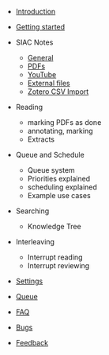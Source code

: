 - [Introduction](./)

- [Getting started](./text/getting_started.md)

- SIAC Notes

  - [General](text/docs/addon_notes.md)
  - [PDFs](text/docs/importing_pdf.md)
  - [YouTube](text/docs/youtube.md)
  - [External files](text/docs/external_files.md)
  - [Zotero CSV Import](text/docs/zotero.md)

- Reading

  - marking PDFs as done
  - annotating, marking
  - Extracts

- Queue and Schedule

  - Queue system
  - Priorities explained
  - scheduling explained
  - Example use cases

- Searching

  - Knowledge Tree

- Interleaving

  - Interrupt reading
  - Interrupt reviewing

- [Settings](text/docs/settings.md)

- [Queue](text/docs/queue.md)

- [FAQ](./text/faq.md)

- [Bugs](./text/bugs.md)

- [Feedback](./text/feedback.md)
